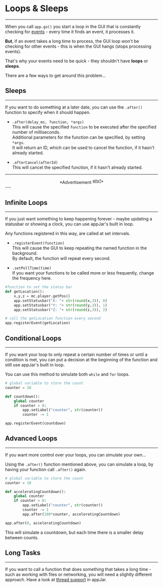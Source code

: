 # Loops & Sleeps  
---

When you call `app.go()` you start a loop in the GUI that is constantly checking for [events](/pythonEvents/) - every time it finds an event, it processes it.  

**But**, if an event takes a long time to process, the GUI loop won't be checking for other events - this is when the GUI hangs (stops processing events).  

That's why your events need to be quick - they shouldn't have **loops** or **sleeps**.  

There are a few ways to get around this problem...  

## Sleeps    
---

If you want to do something at a later date, you can use the `.after()` function to specify when it should happen.  

* `.after(delay_ms, function, *args)`  
This will cause the specified `function` to be executed after the specified number of milliseconds.  
Additional parameters for the function can be specified, by setting `*args`.  
It will return an ID, which can be used to cancel the function, if it hasn't already started.  

* `.afterCancel(afterId)`  
This will cancel the specified function, if it hasn't already started.  

---
<div style='text-align: center;'>
*Advertisement&nbsp;<sup><a href="/advertising">why?</a></sup>*
<script async src="//pagead2.googlesyndication.com/pagead/js/adsbygoogle.js"></script>
<ins class="adsbygoogle"
    style="display:block"
    data-ad-format="fluid"
    data-ad-layout-key="-gw-13-4l+6+pt"
    data-ad-client="ca-pub-6185596049817878"
    data-ad-slot="5627392164"></ins>
<script>(adsbygoogle = window.adsbygoogle || []).push({});</script>
</div>
---

## Infinite Loops  
---

If you just want something to keep happening forever - maybe updating a statusbar or showing a clock, you can use appJar's built in loop.  

Any functions registered in this way, are called at set intervals.  

* `.registerEvent(function)`  
This will cause the GUI to keep repeating the named function in the background.  
By default, the function will repeat every second.  

* `.setPollTime(time)`  
If you want your functions to be called more or less frequently, change the frequency here.

``` python
#function to set the status bar
def getLocation():
    x,y,z = mc.player.getPos()
    app.setStatusbar("X: "+ str(round(x,3)), 0)
    app.setStatusbar("Y: "+ str(round(y,3)), 1)
    app.setStatusbar("Z: "+ str(round(z,3)), 2)

# call the getLocation function every second
app.registerEvent(getLocation)
```

## Conditional Loops
---

If you want your loop to only repeat a certain number of times or until a condition is met, you can put a decision at the beginning of the function and still use appJar's built in loop.  

You can use this method to simulate both `while` and `for` loops.  

``` python
# global variable to store the count
counter = 10

def countdown():
    global counter
    if counter > 0:
        app.setLabel("counter", str(counter))
        counter -= 1

app.registerEvent(countdown)
```

## Advanced Loops  
---

If you want more control over your loops, you can simulate your own...  

Using the `.after()` function mentioned above, you can simulate a loop, by having your function call `.after()` again.  

``` python
# global variable to store the count
counter = 10

def acceleratingCountdown():
    global counter
    if counter > 0:
        app.setLabel("counter", str(counter))
        counter -= 1
        app.after(100*counter, acceleratingCountdown)

app.after(0, acceleratingCountdown)
```

This will simulate a countdown, but each time there is a smaller delay between counts.  

## Long Tasks
---

If you want to call a function that does something that takes a long time - such as working with files or networking, you will need a slightly different approach. Have a look at [thread support](/pythonThreads/) in appJar.  
